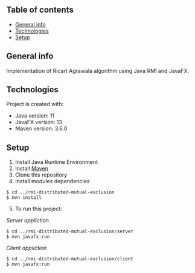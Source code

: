 ## Table of contents
* [General info](#general-info)
* [Technologies](#technologies)
* [Setup](#setup)

## General info
Implementation of Ricart Agrawala algorithm using Java RMI and JavaFX.
	
## Technologies
Project is created with:
* Java version: 11
* JavaFX version: 13
* Maven version: 3.6.0
	
## Setup
1. Install Java Runtime Environment
2. Install [Maven](https://maven.apache.org/install.html)
3. Clone this repository
4. Install modules dependencies
```
$ cd ../rmi-distributed-mutual-exclusion
$ mvn install
```
5. To run this project:

*Server appliction*
```
$ cd ../rmi-distributed-mutual-exclusion/server
$ mvn javafx:run
```

*Client appliction*
```
$ cd ../rmi-distributed-mutual-exclusion/client
$ mvn javafx:run
```
